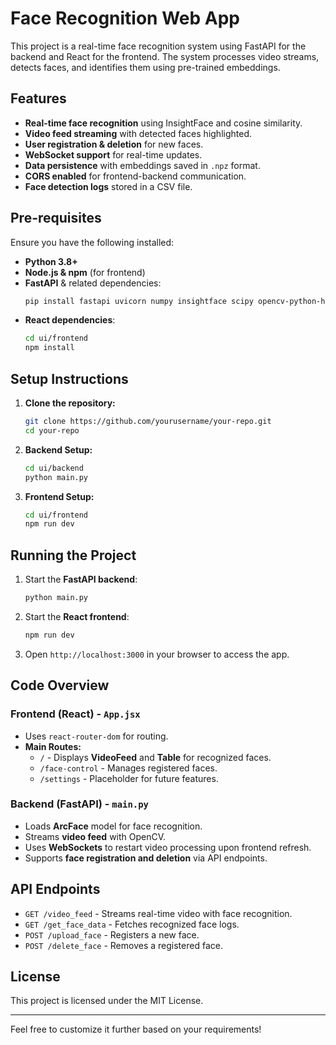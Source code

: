 # Face Recognition Web App

This project is a real-time face recognition system using FastAPI for the backend and React for the frontend. The system processes video streams, detects faces, and identifies them using pre-trained embeddings.

## Features
- **Real-time face recognition** using InsightFace and cosine similarity.
- **Video feed streaming** with detected faces highlighted.
- **User registration & deletion** for new faces.
- **WebSocket support** for real-time updates.
- **Data persistence** with embeddings saved in `.npz` format.
- **CORS enabled** for frontend-backend communication.
- **Face detection logs** stored in a CSV file.

## Pre-requisites
Ensure you have the following installed:
- **Python 3.8+**
- **Node.js & npm** (for frontend)
- **FastAPI** & related dependencies:
  ```bash
  pip install fastapi uvicorn numpy insightface scipy opencv-python-headless python-multipart
  ```
- **React dependencies**:
  ```bash
  cd ui/frontend
  npm install
  ```

## Setup Instructions
1. **Clone the repository:**
   ```bash
   git clone https://github.com/yourusername/your-repo.git
   cd your-repo
   ```
2. **Backend Setup:**
   ```bash
   cd ui/backend
   python main.py
   ```
3. **Frontend Setup:**
   ```bash
   cd ui/frontend
   npm run dev
   ```

## Running the Project
1. Start the **FastAPI backend**:
   ```bash
   python main.py
   ```
2. Start the **React frontend**:
   ```bash
   npm run dev
   ```
3. Open `http://localhost:3000` in your browser to access the app.

## Code Overview
### **Frontend (React) - `App.jsx`**
- Uses `react-router-dom` for routing.
- **Main Routes:**
  - `/` - Displays **VideoFeed** and **Table** for recognized faces.
  - `/face-control` - Manages registered faces.
  - `/settings` - Placeholder for future features.

### **Backend (FastAPI) - `main.py`**
- Loads **ArcFace** model for face recognition.
- Streams **video feed** with OpenCV.
- Uses **WebSockets** to restart video processing upon frontend refresh.
- Supports **face registration and deletion** via API endpoints.

## API Endpoints
- `GET /video_feed` - Streams real-time video with face recognition.
- `GET /get_face_data` - Fetches recognized face logs.
- `POST /upload_face` - Registers a new face.
- `POST /delete_face` - Removes a registered face.

## License
This project is licensed under the MIT License.

---
Feel free to customize it further based on your requirements!

